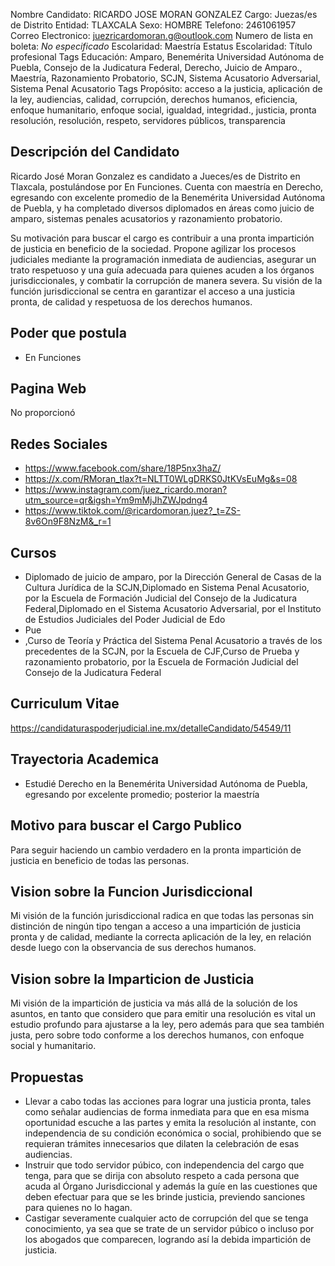 Nombre Candidato: RICARDO JOSE MORAN GONZALEZ
Cargo: Juezas/es de Distrito
Entidad: TLAXCALA
Sexo: HOMBRE
Telefono: 2461061957
Correo Electronico: juezricardomoran.g@outlook.com
Numero de lista en boleta: *No especificado*
Escolaridad: Maestría
Estatus Escolaridad: Título profesional
Tags Educación: Amparo, Benemérita Universidad Autónoma de Puebla, Consejo de la Judicatura Federal, Derecho, Juicio de Amparo., Maestría, Razonamiento Probatorio, SCJN, Sistema Acusatorio Adversarial, Sistema Penal Acusatorio
Tags Propósito: acceso a la justicia, aplicación de la ley, audiencias, calidad, corrupción, derechos humanos, eficiencia, enfoque humanitario, enfoque social, igualdad, integridad., justicia, pronta resolución, resolución, respeto, servidores públicos, transparencia


## Descripción del Candidato 

Ricardo José Moran Gonzalez es candidato a Jueces/es de Distrito en Tlaxcala, postulándose por En Funciones. Cuenta con maestría en Derecho, egresando con excelente promedio de la Benemérita Universidad Autónoma de Puebla, y ha completado diversos diplomados en áreas como juicio de amparo, sistemas penales acusatorios y razonamiento probatorio.

Su motivación para buscar el cargo es contribuir a una pronta impartición de justicia en beneficio de la sociedad. Propone agilizar los procesos judiciales mediante la programación inmediata de audiencias, asegurar un trato respetuoso y una guía adecuada para quienes acuden a los órganos jurisdiccionales, y combatir la corrupción de manera severa. Su visión de la función jurisdiccional se centra en garantizar el acceso a una justicia pronta, de calidad y respetuosa de los derechos humanos.


## Poder que postula

- En Funciones


## Pagina Web

No proporcionó


## Redes Sociales

- https://www.facebook.com/share/18P5nx3haZ/
- https://x.com/RMoran_tlax?t=NLTT0WLgDRKS0JtKVsEuMg&s=08
- https://www.instagram.com/juez_ricardo.moran?utm_source=qr&igsh=Ym9mMjJhZWJpdng4
- https://www.tiktok.com/@ricardomoran.juez?_t=ZS-8v6On9F8NzM&_r=1


## Cursos

- Diplomado de juicio de amparo, por la Dirección General de Casas de la Cultura Jurídica de la SCJN,Diplomado en Sistema Penal Acusatorio, por la Escuela de Formación Judicial del Consejo de la Judicatura Federal,Diplomado en el Sistema Acusatorio Adversarial, por el Instituto de Estudios Judiciales del Poder Judicial de Edo
- Pue
- ,Curso de Teoría y Práctica del Sistema Penal Acusatorio a través de los precedentes de la SCJN, por la Escuela de CJF,Curso de Prueba y razonamiento probatorio, por la Escuela de Formación Judicial del Consejo de la Judicatura Federal


## Curriculum Vitae

https://candidaturaspoderjudicial.ine.mx/detalleCandidato/54549/11


## Trayectoria Academica

- Estudié Derecho en la Benemérita Universidad Autónoma de Puebla, egresando por excelente promedio; posterior la maestría


## Motivo para buscar el Cargo Publico

Para seguir haciendo un cambio verdadero en la pronta impartición de justicia en beneficio de todas las personas.


## Vision sobre la Funcion Jurisdiccional

Mi visión de la función jurisdiccional radica en que todas las personas sin distinción de ningún tipo tengan a acceso a una impartición de justicia pronta y de calidad, mediante la correcta aplicación de la ley, en relación desde luego con la observancia de sus derechos humanos.


## Vision sobre la Imparticion de Justicia

Mi visión de la impartición de justicia va más allá de la solución de los asuntos, en tanto que considero que para emitir una resolución es vital un estudio profundo para ajustarse a la ley, pero además para que sea también justa, pero sobre todo conforme a los derechos humanos, con enfoque social y humanitario.


## Propuestas

- Llevar a cabo todas las acciones para lograr una justicia pronta, tales como señalar audiencias de forma inmediata para que en esa misma oportunidad escuche a las partes y emita la resolución al instante, con independencia de su condición económica o social, prohibiendo que se requieran trámites innecesarios que dilaten la celebración de esas audiencias.
- Instruir que todo servidor púbico, con independencia del cargo que tenga, para que se dirija con absoluto respeto a cada persona que acuda al Órgano Jurisdiccional y además la guíe en las cuestiones que deben efectuar para que se les brinde justicia, previendo sanciones para quienes no lo hagan.
- Castigar severamente cualquier acto de corrupción del que se tenga conocimiento, ya sea que se trate de un servidor púbico o incluso por los abogados que comparecen, logrando así la debida impartición de justicia.

